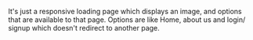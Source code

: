 It's just a responsive loading page which displays an image, and options that are available to that page. Options are like Home, about us and login/ signup which doesn't redirect to another page.
